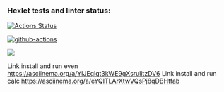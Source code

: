 ### Hexlet tests and linter status:
[![Actions Status](https://github.com/Aleksandr17552/backend-project-lvl1/workflows/hexlet-check/badge.svg)](https://github.com/Aleksandr17552/backend-project-lvl1/actions)

[![github-actions](https://github.com/Aleksandr17552/backend-project-lvl1/workflows/github-actions/badge.svg)](https://github.com/Aleksandr17552/backend-project-lvl1/actions)

<a href="https://codeclimate.com/github/codeclimate/codeclimate/maintainability"><img src="https://api.codeclimate.com/v1/badges/a99a88d28ad37a79dbf6/maintainability" /></a>


Link install and run even https://asciinema.org/a/YlJEqlqt3kWE9gXsrulitzDV6
Link install and run calc https://asciinema.org/a/eYQITLArXtwVQsPj8qDBHtfab
